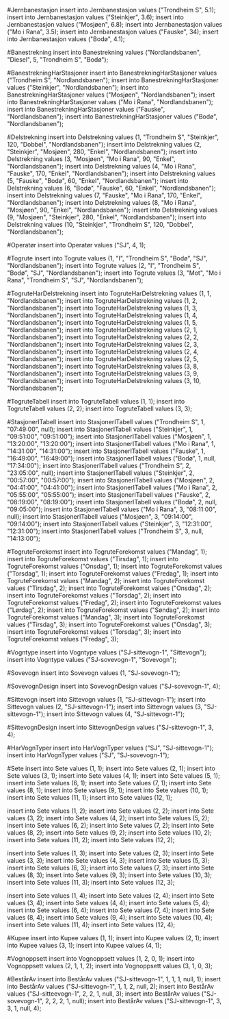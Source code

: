 #Jernbanestasjon
insert into Jernbanestasjon values ("Trondheim S", 5.1);
insert into Jernbanestasjon values ("Steinkjer", 3.6);
insert into Jernbanestasjon values ("Mosjøen", 6.8);
insert into Jernbanestasjon values ("Mo i Rana", 3.5);
insert into Jernbanestasjon values ("Fauske", 34);
insert into Jernbanestasjon values ("Bodø", 4.1);

#Banestrekning
insert into Banestrekning values ("Nordlandsbanen", "Diesel", 5, "Trondheim S", "Bodø");

#BanestrekningHarStasjoner
insert into BanestrekningHarStasjoner values ("Trondheim S", "Nordlandsbanen");
insert into BanestrekningHarStasjoner values ("Steinkjer", "Nordlandsbanen");
insert into BanestrekningHarStasjoner values ("Mosjøen", "Nordlandsbanen");
insert into BanestrekningHarStasjoner values ("Mo i Rana", "Nordlandsbanen");
insert into BanestrekningHarStasjoner values ("Fauske", "Nordlandsbanen");
insert into BanestrekningHarStasjoner values ("Bodø", "Nordlandsbanen");

#Delstrekning
insert into Delstrekning values (1, "Trondheim S", "Steinkjer", 120, "Dobbel", "Nordlandsbanen");
insert into Delstrekning values (2, "Steinkjer", "Mosjøen", 280, "Enkel", "Nordlandsbanen");
insert into Delstrekning values (3, "Mosjøen", "Mo i Rana", 90, "Enkel", "Nordlandsbanen");
insert into Delstrekning values (4, "Mo i Rana", "Fauske", 170, "Enkel", "Nordlandsbanen");
insert into Delstrekning values (5, "Fauske", "Bodø", 60, "Enkel", "Nordlandsbanen");
insert into Delstrekning values (6, "Bodø", "Fauske", 60, "Enkel", "Nordlandsbanen");
insert into Delstrekning values (7, "Fauske", "Mo i Rana", 170, "Enkel", "Nordlandsbanen");
insert into Delstrekning values (8, "Mo i Rana", "Mosjøen", 90, "Enkel", "Nordlandsbanen");
insert into Delstrekning values (9, "Mosjøen", "Steinkjer", 280, "Enkel", "Nordlandsbanen");
insert into Delstrekning values (10, "Steinkjer", "Trondheim S", 120, "Dobbel", "Nordlandsbanen");

#Operatør
insert into Operatør values ("SJ", 4, 1);

#Togrute
insert into Togrute values (1, "I", "Trondheim S", "Bodø", "SJ", "Nordlandsbanen");
insert into Togrute values (2, "I", "Trondheim S", "Bodø", "SJ", "Nordlandsbanen");
insert into Togrute values (3, "Mot", "Mo i Rana", "Trondheim S", "SJ", "Nordlandsbanen");

#TogruteHarDelstrekning
insert into TogruteHarDelstrekning values (1, 1, "Nordlandsbanen");
insert into TogruteHarDelstrekning values (1, 2, "Nordlandsbanen");
insert into TogruteHarDelstrekning values (1, 3, "Nordlandsbanen");
insert into TogruteHarDelstrekning values (1, 4, "Nordlandsbanen");
insert into TogruteHarDelstrekning values (1, 5, "Nordlandsbanen");
insert into TogruteHarDelstrekning values (2, 1, "Nordlandsbanen");
insert into TogruteHarDelstrekning values (2, 2, "Nordlandsbanen");
insert into TogruteHarDelstrekning values (2, 3, "Nordlandsbanen");
insert into TogruteHarDelstrekning values (2, 4, "Nordlandsbanen");
insert into TogruteHarDelstrekning values (2, 5, "Nordlandsbanen");
insert into TogruteHarDelstrekning values (3, 8, "Nordlandsbanen");
insert into TogruteHarDelstrekning values (3, 9, "Nordlandsbanen");
insert into TogruteHarDelstrekning values (3, 10, "Nordlandsbanen");

#TogruteTabell
insert into TogruteTabell values (1, 1);
insert into TogruteTabell values (2, 2);
insert into TogruteTabell values (3, 3);

#StasjonerITabell
insert into StasjonerITabell values ("Trondheim S", 1, "07:49:00", null);
insert into StasjonerITabell values ("Steinkjer", 1, "09:51:00", "09:51:00");
insert into StasjonerITabell values ("Mosjøen", 1, "13:20:00", "13:20:00");
insert into StasjonerITabell values ("Mo i Rana", 1, "14:31:00", "14:31:00");
insert into StasjonerITabell values ("Fauske", 1, "16:49:00", "16:49:00");
insert into StasjonerITabell values ("Bodø", 1, null, "17:34:00");
insert into StasjonerITabell values ("Trondheim S", 2, "23:05:00", null);
insert into StasjonerITabell values ("Steinkjer", 2, "00:57:00", "00:57:00");
insert into StasjonerITabell values ("Mosjøen", 2, "04:41:00", "04:41:00");
insert into StasjonerITabell values ("Mo i Rana", 2, "05:55:00", "05:55:00");
insert into StasjonerITabell values ("Fauske", 2, "08:19:00", "08:19:00");
insert into StasjonerITabell values ("Bodø", 2, null, "09:05:00");
insert into StasjonerITabell values ("Mo i Rana", 3, "08:11:00", null);
insert into StasjonerITabell values ("Mosjøen", 3, "09:14:00", "09:14:00");
insert into StasjonerITabell values ("Steinkjer", 3, "12:31:00", "12:31:00");
insert into StasjonerITabell values ("Trondheim S", 3, null, "14:13:00");

#TogruteForekomst
insert into TogruteForekomst values ("Mandag", 1);
insert into TogruteForekomst values ("Tirsdag", 1);
insert into TogruteForekomst values ("Onsdag", 1);
insert into TogruteForekomst values ("Torsdag", 1);
insert into TogruteForekomst values ("Fredag", 1);
insert into TogruteForekomst values ("Mandag", 2);
insert into TogruteForekomst values ("Tirsdag", 2);
insert into TogruteForekomst values ("Onsdag", 2);
insert into TogruteForekomst values ("Torsdag", 2);
insert into TogruteForekomst values ("Fredag", 2);
insert into TogruteForekomst values ("Lørdag", 2);
insert into TogruteForekomst values ("Søndag", 2);
insert into TogruteForekomst values ("Mandag", 3);
insert into TogruteForekomst values ("Tirsdag", 3);
insert into TogruteForekomst values ("Onsdag", 3);
insert into TogruteForekomst values ("Torsdag", 3);
insert into TogruteForekomst values ("Fredag", 3);

#Vogntype
insert into Vogntype values ("SJ-sittevogn-1", "Sittevogn");
insert into Vogntype values ("SJ-sovevogn-1", "Sovevogn");

#Sovevogn
insert into Sovevogn values (1, "SJ-sovevogn-1");

#SovevognDesign
insert into SovevognDesign values ("SJ-sovevogn-1", 4);

#Sittevogn
insert into Sittevogn values (1, "SJ-sittevogn-1");
insert into Sittevogn values (2, "SJ-sittevogn-1");
insert into Sittevogn values (3, "SJ-sittevogn-1");
insert into Sittevogn values (4, "SJ-sittevogn-1");

#SittevognDesign
insert into SittevognDesign values ("SJ-sittevogn-1", 3, 4);

#HarVognTyper
insert into HarVognTyper values ("SJ", "SJ-sittevogn-1");
insert into HarVognTyper values ("SJ", "SJ-sovevogn-1");

#Sete
insert into Sete values (1, 1);
insert into Sete values (2, 1);
insert into Sete values (3, 1);
insert into Sete values (4, 1);
insert into Sete values (5, 1);
insert into Sete values (6, 1);
insert into Sete values (7, 1);
insert into Sete values (8, 1);
insert into Sete values (9, 1);
insert into Sete values (10, 1);
insert into Sete values (11, 1);
insert into Sete values (12, 1);

insert into Sete values (1, 2);
insert into Sete values (2, 2);
insert into Sete values (3, 2);
insert into Sete values (4, 2);
insert into Sete values (5, 2);
insert into Sete values (6, 2);
insert into Sete values (7, 2);
insert into Sete values (8, 2);
insert into Sete values (9, 2);
insert into Sete values (10, 2);
insert into Sete values (11, 2);
insert into Sete values (12, 2);

insert into Sete values (1, 3);
insert into Sete values (2, 3);
insert into Sete values (3, 3);
insert into Sete values (4, 3);
insert into Sete values (5, 3);
insert into Sete values (6, 3);
insert into Sete values (7, 3);
insert into Sete values (8, 3);
insert into Sete values (9, 3);
insert into Sete values (10, 3);
insert into Sete values (11, 3);
insert into Sete values (12, 3);

insert into Sete values (1, 4);
insert into Sete values (2, 4);
insert into Sete values (3, 4);
insert into Sete values (4, 4);
insert into Sete values (5, 4);
insert into Sete values (6, 4);
insert into Sete values (7, 4);
insert into Sete values (8, 4);
insert into Sete values (9, 4);
insert into Sete values (10, 4);
insert into Sete values (11, 4);
insert into Sete values (12, 4);

#Kupee
insert into Kupee values (1, 1);
insert into Kupee values (2, 1);
insert into Kupee values (3, 1);
insert into Kupee values (4, 1);

#Vognoppsett
insert into Vognoppsett values (1, 2, 0, 1);
insert into Vognoppsett values (2, 1, 1, 2);
insert into Vognoppsett values (3, 1, 0, 3);

#BestårAv
insert into BestårAv values ("SJ-sittevogn-1", 1, 1, 1, null, 1);
insert into BestårAv values ("SJ-sittevogn-1", 1, 1, 2, null, 2);
insert into BestårAv values ("SJ-sitteevogn-1", 2, 2, 1, null, 3);
insert into BestårAv values ("SJ-sovevogn-1", 2, 2, 2, 1, null);
insert into BestårAv values ("SJ-sittevogn-1", 3, 3, 1, null, 4);
